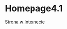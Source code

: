 # Homepage4.1
[Strona w Internecie]















[Strona w Internecie]: <https://1288812.github.io/Homepage4.1/>

